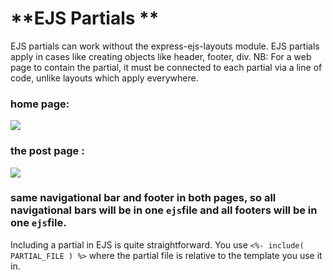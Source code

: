 # **EJS Partials **
EJS partials can work without the express-ejs-layouts module. EJS partials apply in cases like creating objects like header, footer, div. NB: For a web page to contain the partial, it must be connected to each partial via a line of code, unlike layouts which apply everywhere.
### home page:
![](https://miro.medium.com/max/2538/0*VngdKfkNNx5f2un0.png)
### the post page : 
![](https://miro.medium.com/max/700/0*oUmdAzjcwkQZb_AR.png)
### same navigational bar and footer in both pages, so all navigational bars will be in one `ejs`file and all footers will be in one `ejs`file.
Including a partial in EJS is quite straightforward. You use `<%- include( PARTIAL_FILE ) %>` where the partial file is relative to the template you use it in.


